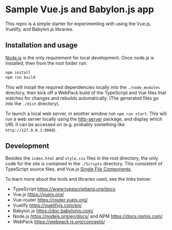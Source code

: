 # Sample Vue.js and Babylon.js app

This repro is a simple starter for experimenting with using the Vue.js, Vuetify,
and Babylon.js libraries.

## Installation and usage

[Node.js](https://nodejs.org/en/) is the only requirement for local development.
Once node.js is installed, then from the root folder run:

```cmd
npm install
npm run build
```

This will install the required dependencies locally into the `./node_modules` directory,
then kick off a WebPack build of the TypeScript and Vue files that watches for
changes and rebuilds automatically. (The generated files go into the `./dist` directory).

To launch a local web server, in another window run `npm run start`. This will
run a web server locally using the [http-server](https://www.npmjs.com/package/http-server)
package, and display which URL it can be accessed on (e.g. probably something like
`http://127.0.0.1:8080`).

## Development

Besides the `index.html` and `style.css` files in the root directory, the only code
for the site is contained in the `./Scripts` directory. This consistent of TypeScript
source files, and Vue.js [Single File Components](https://vuejs.org/v2/guide/single-file-components.html).

To learn more about the tools and libraries used, see the links below:

- TypeScript <https://www.typescriptlang.org/docs>
- Vue.js <https://vuejs.org/>
- Vue-router <https://router.vuejs.org/>
- Vuetify <https://vuetifyjs.com/en/>
- Babylon.js <https://doc.babylonjs.com/>
- Node.js <https://nodejs.org/en/docs/> and NPM <https://docs.npmjs.com/>
- WebPack <https://webpack.js.org/concepts/>
